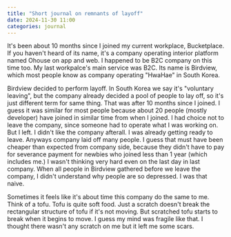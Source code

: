 ```yaml
---
title: "Short journal on remnants of layoff"
date: 2024-11-30 11:00
categories: journal
---
```


It's been about 10 months since I joined my current workplace, Bucketplace.
If you haven't heard of its name, it's a company operating interior platform named Ohouse on app and web.
I happened to be B2C company on this time too.
My last workpalce's main service was B2C.
Its name is Birdview, which most people know as company operating "HwaHae" in South Korea.

Birdview decided to perform layoff.
In South Korea we say it's "voluntary leaving", but the company already decided a pool of people to lay off, so it's just different term for same thing.
That was after 10 months since I joined.
I guess it was similar for most people because about 20 people (mostly developer) have joined in similar time from when I joined.
I had choice not to leave the company, since someone had to operate what I was working on.
But I left.
I didn't like the company afterall.
I was already getting ready to leave.
Anyways company laid off many people.
I guess that must have been cheaper than expected from company side, because they didn't have to pay for severance payment for newbies who joined less than 1 year (which includes me.)
I wasn't thinking very hard even on the last day in last company.
When all people in Birdview gathered before we leave the company, I didn't understand why people are so depressed.
I was that naive.

Sometimes it feels like it's about time this company do the same to me.
Think of a tofu.
Tofu is quite soft food.
Just a scratch doesn't break the rectangular structure of tofu if it's not moving.
But scratched tofu starts to break when it begins to move.
I guess my mind was fragile like that.
I thought there wasn't any scratch on me but it left me some scars.
